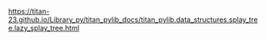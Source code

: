 https://titan-23.github.io/Library_py/titan_pylib_docs/titan_pylib.data_structures.splay_tree.lazy_splay_tree.html
